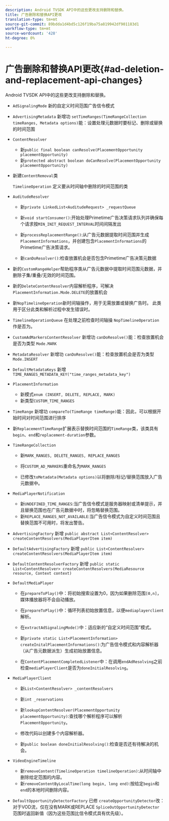 ```yaml
---
description: Android TVSDK API中的这些更改支持删除和替换。
title: 广告删除和替换API更改
translation-type: tm+mt
source-git-commit: 89bdda1d4bd5c126f19ba75a819942df901183d1
workflow-type: tm+mt
source-wordcount: '428'
ht-degree: 0%

---
```



# 广告删除和替换API更改{#ad-deletion-and-replacement-api-changes}

Android TVSDK API中的这些更改支持删除和替换。

* `AdSignalingMode` 新的自定义时间范围广告信令模式

* `AdvertisingMetadata` 新增功 `setTimeRanges(TimeRangeCollection timeRanges, Metadata options)`能：设置处理元数据时要标记、删除或替换的时间范围

* `ContentResolver`

   * 新`public final boolean canResolve(PlacementOpportunity placementOpportunity)`
   * 新`protected abstract boolean doCanResolve(PlacementOpportunity placementOpportunity)`

* 新建`ContentRemoval`类

   `TimelineOperation` 定义要从时间轴中删除的时间范围的类

* `AuditudeResolver`

   * 新`private LinkedList<AuditudeRequest> _requestQueue`
   * 新`void startConsumer()`:开始处理Primetime广告决策请求队列并确保每个请求按`MIN_INIT_REQUEST_INTERVAL`时间间隔发出

   * 新`processReplacementRange()`:从广告元数据提取时间范围并生成`PlacementInformations`，并创建包含`PlacementInformations`的Primetime广告决策请求。

   * 新`canDoResolver()`:检查放置机会是否包含Primetime广告决策元数据

* 新的`CustomRangeHelper`帮助程序类从广告元数据中提取时间范围元数据，并删除子集/重叠/无效的时间范围。

* 新的`DeleteContentResolver`内容解析程序，可解决`PlacementInformation.Mode.DELETE`的放置机会

* 新`NopTimelineOperation`新时间轴操作，用于无需放置或替换广告时。 此类用于区分此类和解析过程中发生错误时。

* `TimelineOperationQueue` 在处理之前检查时间轴操 `NopTimelineOperation` 作是否为。

* `CustomAdMarkersContentResolver` 新增功 `canDoResolve()`能：检查放置机会是否为类型  `Mode.MARK`

* `MetadataResolver` 新增功 `canDoResolve()`能：检查放置机会是否为类型  `Mode.INSERT`

* `DefaultMetadataKeys` 新增  `TIME_RANGES_METADATA_KEY("time_ranges_metadata_key")`

* `PlacementInformation`

   * 新模式`enum (INSERT, DELETE, REPLACE, MARK)`
   * 新类型`CUSTOM_TIME_RANGES`

* `TimeRange` 新增功 `compareTo(TimeRange timeRange)`能：因此，可以根据开始时间对时间范围进行排序

* 新`ReplacementTimeRange`扩展表示替换时间范围的`TimeRange`类，该类具有`begin`、`end`和`replacement-duration`参数。

* `TimeRangeCollection`

   * 新`MARK_RANGES, DELETE_RANGES, REPLACE_RANGES`
   * 将`CUSTOM_AD_MARKERS`重命名为`MARK_RANGES`

   * 已修改`toMetadata(Metadata options)`以将删除/标记/替换范围放入广告元数据中。

* `MediaPlayerNotification`

   * 新`UNDEFINED_TIME_RANGES`:当广告信令模式是服务器映射或清单提示，并且替换范围也在广告元数据中时，将忽略替换范围。
   * 新`REPLACE_RANGES_NOT_AVAILABLE`:当广告信令模式为自定义时间范围且替换范围不可用时，将发出警告。

* `AdvertisingFactory` 新增  `public abstract List<ContentResolver> createContentResolvers(MediaPlayerItem item)`

* `DefaultAdvertisingFactory` 新增  `public List<ContentResolver> createContentResolvers(MediaPlayerItem item)`

* `DefaultContentResolverFactory` 新增  `public static List<ContentResolver> createContentResolvers(MediaResource resource, Context context)`

* `DefaultMediaPlayer`

   * 在`prepareToPlay()`中：将初始搜索设置为0，因为如果删除范围`[0,n]`，媒体播放器将不会自动播放。

   * 在`prepareToPlay()`中：循环列表初始放置信息，以便`mediaplayerclient`解析。

   * 在`extractAdSignalingMode()`中：适应新的“自定义时间范围”模式。
   * 新`private static List<PlacementInformation> createInitalPlacementInformations()`:为广告信令模式和内容解析器（从广告元数据派生）生成初始放置信息。
   * 在`ContentPlacementCompletedListener`中：在调用`endAdResolving`之前检查`mediaPlayerClient`是否为`doneInitialResolving`。

* `MediaPlayerClient`

   * 新`List<ContentResolver> _contentResolvers`
   * 新`int _reservations`
   * 新`lookupContentResolver(PlacementOpportunity placementOpportunity)`:查找哪个解析程序可以解析`PlacementOpportunity`。

   * 修改代码以创建多个内容解析器。
   * 新`public boolean doneInitialResolving()`:检查是否还有待解决的机会。

* `VideoEngineTimeline`

   * 新`removeContent(TimelineOperation timelineOperation)`:从时间轴中删除给定范围的内容。
   * 新`removeContentByLocalTime(long begin, long end)`:按给定`begin`和`end`的本地时间删除内容。

* `DefaultOpportunityDetectorFactory` 已修 `createOpportunityDetector`改：对于VOD流，仅在没有MARK或REPLACE `SpliceOutOpportunityDetector` 范围时返回新值（因为这些范围比信令模式具有优先级）。

